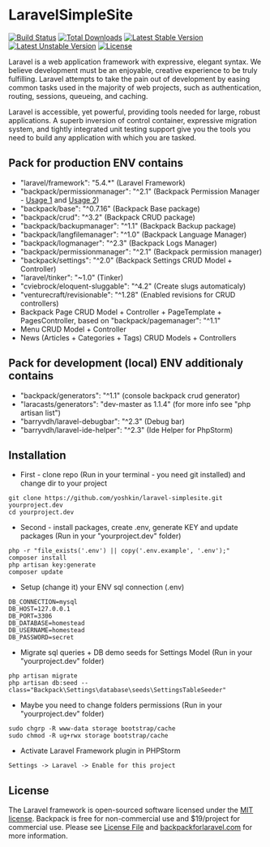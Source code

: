 # LaravelSimpleSite

[![Build Status](https://travis-ci.org/laravel/framework.svg)](https://travis-ci.org/laravel/framework)
[![Total Downloads](https://poser.pugx.org/laravel/framework/d/total.svg)](https://packagist.org/packages/laravel/framework)
[![Latest Stable Version](https://poser.pugx.org/laravel/framework/v/stable.svg)](https://packagist.org/packages/laravel/framework)
[![Latest Unstable Version](https://poser.pugx.org/laravel/framework/v/unstable.svg)](https://packagist.org/packages/laravel/framework)
[![License](https://poser.pugx.org/laravel/framework/license.svg)](https://packagist.org/packages/laravel/framework)

Laravel is a web application framework with expressive, elegant syntax. We believe development must be an enjoyable, creative experience to be truly fulfilling. Laravel attempts to take the pain out of development by easing common tasks used in the majority of web projects, such as authentication, routing, sessions, queueing, and caching.

Laravel is accessible, yet powerful, providing tools needed for large, robust applications. A superb inversion of control container, expressive migration system, and tightly integrated unit testing support give you the tools you need to build any application with which you are tasked.

## Pack for production ENV contains
- "laravel/framework": "5.4.*" (Laravel Framework)
- "backpack/permissionmanager": "^2.1" (Backpack Permission Manager - [Usage 1](https://github.com/Laravel-Backpack/PermissionManager#using-permissions) and [Usage 2](https://github.com/spatie/laravel-permission#usage))
- "backpack/base": "^0.7.16" (Backpack Base package)
- "backpack/crud": "^3.2" (Backpack CRUD package)
- "backpack/backupmanager": "^1.1" (Backpack Backup package)
- "backpack/langfilemanager": "^1.0" (Backpack Language Manager)
- "backpack/logmanager": "^2.3" (Backpack Logs Manager)
- "backpack/permissionmanager": "^2.1" (Backpack permission manager)
- "backpack/settings": "^2.0" (Backpack Settings CRUD Model + Controller)
- "laravel/tinker": "~1.0" (Tinker)
- "cviebrock/eloquent-sluggable": "^4.2" (Create slugs automaticaly)
- "venturecraft/revisionable": "^1.28" (Enabled revisions for CRUD controllers)
- Backpack Page CRUD Model + Controller + PageTemplate + PagesController, based on "backpack/pagemanager": "^1.1"
- Menu CRUD Model + Controller
- News (Articles + Categories + Tags) CRUD Models + Controllers

## Pack for development (local) ENV additionaly contains
- "backpack/generators": "^1.1" (console backpack crud generator)
- "laracasts/generators": "dev-master as 1.1.4"  (for more info see "php artisan list")
- "barryvdh/laravel-debugbar": "^2.3" (Debug bar)
- "barryvdh/laravel-ide-helper": "^2.3" (Ide Helper for PhpStorm)


## Installation

- First - clone repo (Run in your terminal - you need git installed) and change dir to your project
```
git clone https://github.com/yoshkin/laravel-simplesite.git yourproject.dev
cd yourproject.dev
```

- Second - install packages, create .env, generate KEY and update packages (Run in your "yourproject.dev" folder)
```
php -r "file_exists('.env') || copy('.env.example', '.env');"
composer install
php artisan key:generate
composer update
```

- Setup (change it) your ENV sql connection (.env)
```
DB_CONNECTION=mysql
DB_HOST=127.0.0.1
DB_PORT=3306
DB_DATABASE=homestead
DB_USERNAME=homestead
DB_PASSWORD=secret
```

- Migrate sql queries + DB demo seeds for Settings Model (Run in your "yourproject.dev" folder)
```
php artisan migrate
php artisan db:seed --class="Backpack\Settings\database\seeds\SettingsTableSeeder"
```

- Maybe you need to change folders permissions (Run in your "yourproject.dev" folder)
```
sudo chgrp -R www-data storage bootstrap/cache
sudo chmod -R ug+rwx storage bootstrap/cache
```

- Activate Laravel Framework plugin in PHPStorm
```
Settings -> Laravel -> Enable for this project
```

## License

The Laravel framework is open-sourced software licensed under the [MIT license](http://opensource.org/licenses/MIT).
Backpack is free for non-commercial use and $19/project for commercial use. Please see [License File](https://github.com/Laravel-Backpack/Base/blob/master/LICENSE.md) and [backpackforlaravel.com](https://backpackforlaravel.com/#pricing) for more information.
